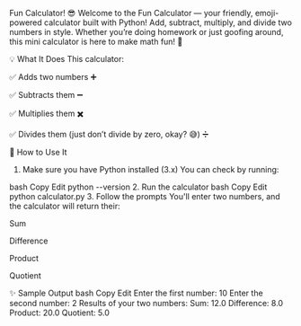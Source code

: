  Fun Calculator! 😎
Welcome to the Fun Calculator — your friendly, emoji-powered calculator built with Python!
Add, subtract, multiply, and divide two numbers in style. Whether you’re doing homework or just goofing around, this mini calculator is here to make math fun! 🎈

💡 What It Does
This calculator:

✅ Adds two numbers ➕

✅ Subtracts them ➖

✅ Multiplies them ✖️

✅ Divides them (just don’t divide by zero, okay? 😅) ➗

🧠 How to Use It
1. Make sure you have Python installed (3.x)
You can check by running:

bash
Copy
Edit
python --version
2. Run the calculator
bash
Copy
Edit
python calculator.py
3. Follow the prompts
You'll enter two numbers, and the calculator will return their:

Sum

Difference

Product

Quotient

✨ Sample Output
bash
Copy
Edit
Enter the first number: 10
Enter the second number: 2
Results of your two numbers:
Sum: 12.0
Difference: 8.0
Product: 20.0
Quotient: 5.0

